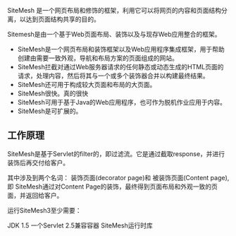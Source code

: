 SiteMesh 是一个网页布局和修饰的框架，利用它可以将网页的内容和页面结构分离，以达到页面结构共享的目的。

Sitemesh是由一个基于Web页面布局、装饰以及与现存Web应用整合的框架。

- SiteMesh是一个网页布局和装饰框架以及Web应用程序集成框架，用于帮助创建由需要一致外观，导航和布局方案的页面组成的网站。
- SiteMesh拦截对通过Web服务器请求的任何静态或动态生成的HTML页面的请求，处理内容，然后将其与一个或多个装饰器合并以构建最终结果。
- SiteMesh还可用于构成较大页面和布局的大页面。
- SiteMesh很快。真的很快
- SiteMesh可用于基于Java的Web应用程序，也可作为脱机作业应用于内容。
- SiteMesh是可扩展的。

## 工作原理 ##
SiteMesh是基于Servlet的filter的，即过滤流。它是通过截取response，并进行装饰后再交付给客户。

其中涉及到两个名词： 装饰页面(decorator page)和 被装饰页面(Content page), 即 SiteMesh通过对Content Page的装饰，最终得到页面布局和外观一致的页面，并返回给客户。

运行SiteMesh3至少需要：

JDK 1.5
一个Servlet 2.5兼容容器
SiteMesh运行时库